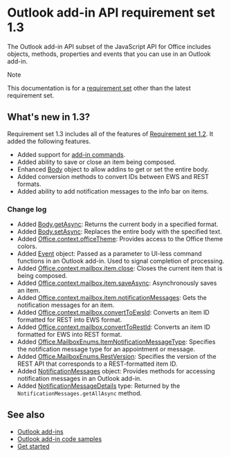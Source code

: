 # Outlook add-in API requirement set 1.3

The Outlook add-in API subset of the JavaScript API for Office includes objects, methods, properties and events that you can use in an Outlook add-in.

> [!NOTE]
> This documentation is for a [requirement set](/javascript/office/requirement-sets/outlook-api-requirement-sets) other than the latest requirement set. 

## What's new in 1.3?

Requirement set 1.3 includes all of the features of [Requirement set 1.2](../requirement-set-1.2/outlook-requirement-set-1.2.md). It added the following features.

- Added support for [add-in commands](https://docs.microsoft.com/outlook/add-ins/add-in-commands-for-outlook).
- Added ability to save or close an item being composed.
- Enhanced [Body](https://dev.office.com/reference/add-ins/outlook/1.3/Body?product=outlook&version=v1.3) object to allow addins to get or set the entire body.
- Added conversion methods to convert IDs between EWS and REST formats.
- Added ability to add notification messages to the info bar on items.

### Change log

- Added [Body.getAsync](/javascript/api/outlook_1_3/office.body#getasync-coerciontype--options--callback-): Returns the current body in a specified format.
- Added [Body.setAsync](/javascript/api/outlook_1_3/office.body#setasyncdata-options-callback): Replaces the entire body with the specified text.
- Added [Office.context.officeTheme](/Office-context.md#officetheme-object): Provides access to the Office theme colors.
- Added [Event](/javascript/api/office/office.event) object: Passed as a parameter to UI-less command functions in an Outlook add-in. Used to signal completion of processing.
- Added [Office.context.mailbox.item.close](/Office-item.md#close): Closes the current item that is being composed.
- Added [Office.context.mailbox.item.saveAsync](/Office-item.md#saveasyncoptions-callback): Asynchronously saves an item.
- Added [Office.context.mailbox.item.notificationMessages](/Office-item.md#notificationmessages-notificationmessages): Gets the notification messages for an item.
- Added [Office.context.mailbox.convertToEwsId](/Office-mailbox.md#converttoewsiditemid-restversion--string): Converts an item ID formatted for REST into EWS format.
- Added [Office.context.mailbox.convertToRestId](/Office-mailbox.md#converttorestiditemid-restversion--string): Converts an item ID formatted for EWS into REST format.
- Added [Office.MailboxEnums.ItemNotificationMessageType](/javascript/api/outlook_1_3/office.mailboxenums.itemnotificationmessagetype): Specifies the notification message type for an appointment or message.
- Added [Office.MailboxEnums.RestVersion](/javascript/api/outlook_1_3/office.mailboxenums.restversion): Specifies the version of the REST API that corresponds to a REST-formatted item ID.
- Added [NotificationMessages](/javascript/api/outlook_1_3/office.notificationmessages) object: Provides methods for accessing notification messages in an Outlook add-in.
- Added [NotificationMessageDetails](/javascript/api/outlook_1_3/office.notificationmessagedetails) type: Returned by the `NotificationMessages.getAllAsync` method.

## See also

- [Outlook add-ins](https://docs.microsoft.com/outlook/add-ins/)
- [Outlook add-in code samples](https://developer.microsoft.com/outlook/gallery/?filterBy=Outlook,Samples,Add-ins)
- [Get started](https://docs.microsoft.com/outlook/add-ins/quick-start)